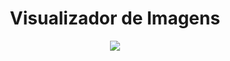 <div align="center">
    <h1>Visualizador de Imagens</h1>
    <img src="file:///C:/Users/Administrator/Desktop/VisualzadoorDeImangfes.jpeg">
